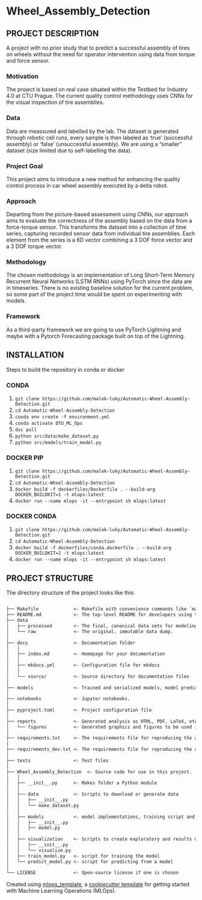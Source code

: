 # Wheel_Assembly_Detection

## PROJECT DESCRIPTION

A project with no prior study that  to predict a successful assembly of tires on wheels without the need for operator intervention using data from torque and force sensor.

### Motivation
The project is based on real case situated within the Testbed for Industry 4.0 at CTU Prague. The current quality control methodology uses CNNs for the visual inspection of tire assemblies.

### Data
Data are meassured and labelled by the lab. The dataset is generated through robotic cell runs, every sample is then labeled as ‘true’ (successful assembly) or ‘false’ (unsuccessful assembly). We are using a “smaller” dataset (size limited due to self-labelling the data).

### Project Goal
This project aims to introduce a new method for enhancing the quality control process in car wheel assembly executed by a delta robot.

### Approach
Departing from the picture-based assessment using CNNs, our approach aims to evaluate the correctness of the assembly based on the data from a force-torque sensor. This transforms the dataset into a collection of time series, capturing recorded sensor data from individual tire assemblies. Each element from the series is a 6D vector combining a 3 DOF force vector and a 3 DOF torque vector.

### Methodology
The chosen methodology is an implementation of Long Short-Term Memory Recurrent Neural Networks (LSTM RNNs) using PyTorch since the data are in timeseries. There is no existing baseline solution for the current problem, so some part of the project time would be spent on experimenting with models.

### Framework
As a third-party framework we are going to use PyTorch Lightning and maybe with a Pytorch Forecasting package built on top of the Lightning.

## INSTALLATION
Steps to build the repository in conda or docker

### CONDA
1) `git clone https://github.com/malek-luky/Automatic-Wheel-Assembly-Detection.git`
2) `cd Automatic-Wheel-Assembly-Detection`
3) `conda env create -f environment.yml`
4) `conda activate DTU_ML_Ops`
5) `dvc pull`
6) `python src/data/make_dataset.py`
7) `python src/models/train_model.py`

### DOCKER PIP
1) `git clone https://github.com/malek-luky/Automatic-Wheel-Assembly-Detection.git`
2) `cd Automatic-Wheel-Assembly-Detection`
3) `docker build -f dockerfiles/Dockerfile . --build-arg DOCKER_BUILDKIT=1 -t mlops:latest`
4) `docker run --name mlops -it --entrypoint sh mlops:latest`

### DOCKER CONDA
1) `git clone https://github.com/malek-luky/Automatic-Wheel-Assembly-Detection.git`
2) `cd Automatic-Wheel-Assembly-Detection`
3) `docker build -f dockerfiles/conda.dockerfile . --build-arg DOCKER_BUILDKIT=1 -t mlops:latest`
4) `docker run --name mlops -it --entrypoint sh mlops:latest`

## PROJECT STRUCTURE

The directory structure of the project looks like this:

```txt

├── Makefile             <- Makefile with convenience commands like `make data` or `make train`
├── README.md            <- The top-level README for developers using this project.
├── data
│   ├── processed        <- The final, canonical data sets for modeling.
│   └── raw              <- The original, immutable data dump.
│
├── docs                 <- Documentation folder
│   │
│   ├── index.md         <- Homepage for your documentation
│   │
│   ├── mkdocs.yml       <- Configuration file for mkdocs
│   │
│   └── source/          <- Source directory for documentation files
│
├── models               <- Trained and serialized models, model predictions, or model summaries
│
├── notebooks            <- Jupyter notebooks.
│
├── pyproject.toml       <- Project configuration file
│
├── reports              <- Generated analysis as HTML, PDF, LaTeX, etc.
│   └── figures          <- Generated graphics and figures to be used in reporting
│
├── requirements.txt     <- The requirements file for reproducing the analysis environment
|
├── requirements_dev.txt <- The requirements file for reproducing the analysis environment
│
├── tests                <- Test files
│
├── Wheel_Assembly_Detection  <- Source code for use in this project.
│   │
│   ├── __init__.py      <- Makes folder a Python module
│   │
│   ├── data             <- Scripts to download or generate data
│   │   ├── __init__.py
│   │   └── make_dataset.py
│   │
│   ├── models           <- model implementations, training script and prediction script
│   │   ├── __init__.py
│   │   ├── model.py
│   │
│   ├── visualization    <- Scripts to create exploratory and results oriented visualizations
│   │   ├── __init__.py
│   │   └── visualize.py
│   ├── train_model.py   <- script for training the model
│   └── predict_model.py <- script for predicting from a model
│
└── LICENSE              <- Open-source license if one is chosen
```

Created using [mlops_template](https://github.com/SkafteNicki/mlops_template),
a [cookiecutter template](https://github.com/cookiecutter/cookiecutter) for getting started with Machine Learning Operations (MLOps).
